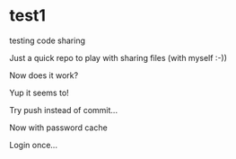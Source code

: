 test1
=====

testing code sharing

Just a quick repo to play with sharing files (with myself :-))

Now does it work?

Yup it seems to!

Try push instead of commit...

Now with password cache

Login once...
